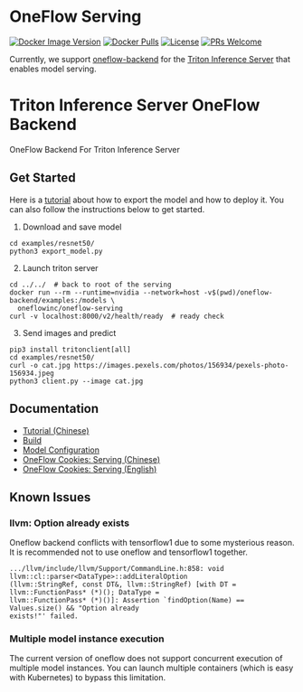 # OneFlow Serving

[![Docker Image Version](https://img.shields.io/docker/v/oneflowinc/oneflow-serving?sort=semver)](https://hub.docker.com/r/oneflowinc/oneflow-serving)
[![Docker Pulls](https://img.shields.io/docker/pulls/oneflowinc/oneflow-serving)](https://hub.docker.com/r/oneflowinc/oneflow-serving)
[![License](https://img.shields.io/github/license/oneflow-inc/serving)](https://github.com/Oneflow-Inc/serving/blob/main/LICENSE)
[![PRs Welcome](https://img.shields.io/badge/PRs-welcome-brightgreen.svg)](https://github.com/Oneflow-Inc/serving/pulls)

Currently, we support [oneflow-backend](./oneflow-backend) for the [Triton Inference Server](https://github.com/triton-inference-server/server) that enables model serving.

# Triton Inference Server OneFlow Backend

OneFlow Backend For Triton Inference Server

## Get Started

Here is a [tutorial](./doc/tutorial.md) about how to export the model and how to deploy it. You can also follow the instructions below to get started.

1. Download and save model

  ```
  cd examples/resnet50/
  python3 export_model.py
  ```

2. Launch triton server

  ```
  cd ../../  # back to root of the serving
  docker run --rm --runtime=nvidia --network=host -v$(pwd)/oneflow-backend/examples:/models \
    oneflowinc/oneflow-serving
  curl -v localhost:8000/v2/health/ready  # ready check
  ```

3. Send images and predict

  ```
  pip3 install tritonclient[all]
  cd examples/resnet50/
  curl -o cat.jpg https://images.pexels.com/photos/156934/pexels-photo-156934.jpeg
  python3 client.py --image cat.jpg
  ```

## Documentation

- [Tutorial (Chinese)](./doc/tutorial.md)
- [Build](./doc/build.md)
- [Model Configuration](./doc/model_config.md)
- [OneFlow Cookies: Serving (Chinese)](https://docs.oneflow.org/master/cookies/serving.html)
- [OneFlow Cookies: Serving (English)](https://docs.oneflow.org/en/master/cookies/serving.html)

## Known Issues

### llvm: Option already exists

Oneflow backend conflicts with tensorflow1 due to some mysterious reason. It is recommended not to use oneflow and tensorflow1 together.

```
.../llvm/include/llvm/Support/CommandLine.h:858: void llvm::cl::parser<DataType>::addLiteralOption
(llvm::StringRef, const DT&, llvm::StringRef) [with DT = llvm::FunctionPass* (*)(); DataType = 
llvm::FunctionPass* (*)()]: Assertion `findOption(Name) == Values.size() && "Option already 
exists!"' failed.
```

### Multiple model instance execution

The current version of oneflow does not support concurrent execution of multiple model instances. You can launch multiple containers (which is easy with Kubernetes) to bypass this limitation.
